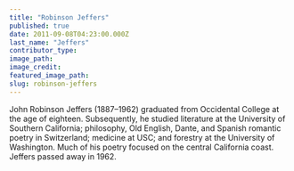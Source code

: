 ```yaml
---
title: "Robinson Jeffers"
published: true
date: 2011-09-08T04:23:00.000Z
last_name: "Jeffers"
contributor_type:
image_path:
image_credit:
featured_image_path:
slug: robinson-jeffers
---
```


John Robinson Jeffers (1887–1962) graduated from Occidental College at the age of eighteen. Subsequently, he studied literature at the University of Southern California; philosophy, Old English, Dante, and Spanish romantic poetry in Switzerland; medicine at USC; and forestry at the University of Washington. Much of his poetry focused on the central California coast. Jeffers passed away in 1962.

